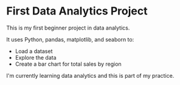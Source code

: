 # First Data Analytics Project

This is my first beginner project in data analytics.

It uses Python, pandas, matplotlib, and seaborn to:
- Load a dataset
- Explore the data
- Create a bar chart for total sales by region

I'm currently learning data analytics and this is part of my practice.

